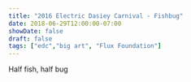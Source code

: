 ```yaml
---
title: "2016 Electric Dasiey Carnival - Fishbug"
date: 2018-06-29T12:00:00-07:00
showDate: false
draft: false
tags: ["edc","big art", "Flux Foundation"]
---
```


Half fish, half bug